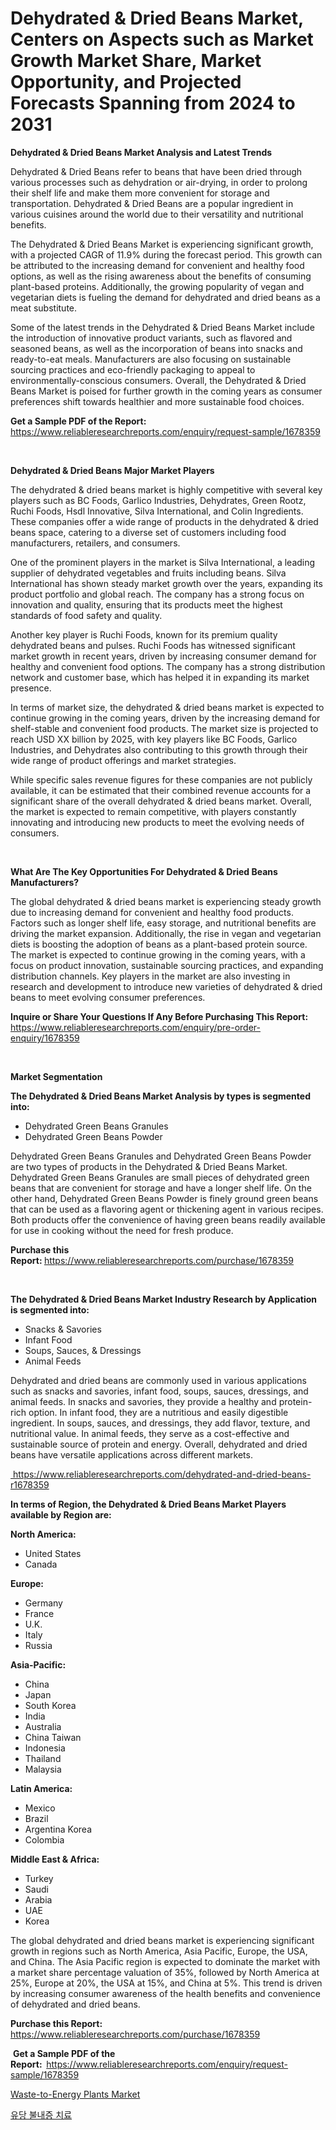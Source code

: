 <p><h1>Dehydrated & Dried Beans Market, Centers on Aspects such as Market Growth Market Share, Market Opportunity, and Projected Forecasts Spanning from 2024 to 2031</h1></p><p><strong>Dehydrated & Dried Beans Market Analysis and Latest Trends</strong></p>
<p><p>Dehydrated & Dried Beans refer to beans that have been dried through various processes such as dehydration or air-drying, in order to prolong their shelf life and make them more convenient for storage and transportation. Dehydrated & Dried Beans are a popular ingredient in various cuisines around the world due to their versatility and nutritional benefits.</p><p>The Dehydrated & Dried Beans Market is experiencing significant growth, with a projected CAGR of 11.9% during the forecast period. This growth can be attributed to the increasing demand for convenient and healthy food options, as well as the rising awareness about the benefits of consuming plant-based proteins. Additionally, the growing popularity of vegan and vegetarian diets is fueling the demand for dehydrated and dried beans as a meat substitute.</p><p>Some of the latest trends in the Dehydrated & Dried Beans Market include the introduction of innovative product variants, such as flavored and seasoned beans, as well as the incorporation of beans into snacks and ready-to-eat meals. Manufacturers are also focusing on sustainable sourcing practices and eco-friendly packaging to appeal to environmentally-conscious consumers. Overall, the Dehydrated & Dried Beans Market is poised for further growth in the coming years as consumer preferences shift towards healthier and more sustainable food choices.</p></p>
<p><strong>Get a Sample PDF of the Report:&nbsp;</strong> <a href="https://www.reliableresearchreports.com/enquiry/request-sample/1678359">https://www.reliableresearchreports.com/enquiry/request-sample/1678359</a></p>
<p>&nbsp;</p>
<p><strong>Dehydrated & Dried Beans Major Market Players</strong></p>
<p><p>The dehydrated & dried beans market is highly competitive with several key players such as BC Foods, Garlico Industries, Dehydrates, Green Rootz, Ruchi Foods, Hsdl Innovative, Silva International, and Colin Ingredients. These companies offer a wide range of products in the dehydrated & dried beans space, catering to a diverse set of customers including food manufacturers, retailers, and consumers.</p><p>One of the prominent players in the market is Silva International, a leading supplier of dehydrated vegetables and fruits including beans. Silva International has shown steady market growth over the years, expanding its product portfolio and global reach. The company has a strong focus on innovation and quality, ensuring that its products meet the highest standards of food safety and quality.</p><p>Another key player is Ruchi Foods, known for its premium quality dehydrated beans and pulses. Ruchi Foods has witnessed significant market growth in recent years, driven by increasing consumer demand for healthy and convenient food options. The company has a strong distribution network and customer base, which has helped it in expanding its market presence.</p><p>In terms of market size, the dehydrated & dried beans market is expected to continue growing in the coming years, driven by the increasing demand for shelf-stable and convenient food products. The market size is projected to reach USD XX billion by 2025, with key players like BC Foods, Garlico Industries, and Dehydrates also contributing to this growth through their wide range of product offerings and market strategies.</p><p>While specific sales revenue figures for these companies are not publicly available, it can be estimated that their combined revenue accounts for a significant share of the overall dehydrated & dried beans market. Overall, the market is expected to remain competitive, with players constantly innovating and introducing new products to meet the evolving needs of consumers.</p></p>
<p>&nbsp;</p>
<p><strong>What Are The Key Opportunities For Dehydrated & Dried Beans Manufacturers?</strong></p>
<p><p>The global dehydrated & dried beans market is experiencing steady growth due to increasing demand for convenient and healthy food products. Factors such as longer shelf life, easy storage, and nutritional benefits are driving the market expansion. Additionally, the rise in vegan and vegetarian diets is boosting the adoption of beans as a plant-based protein source. The market is expected to continue growing in the coming years, with a focus on product innovation, sustainable sourcing practices, and expanding distribution channels. Key players in the market are also investing in research and development to introduce new varieties of dehydrated & dried beans to meet evolving consumer preferences.</p></p>
<p><strong>Inquire or Share Your Questions If Any Before Purchasing This Report:</strong> <a href="https://www.reliableresearchreports.com/enquiry/pre-order-enquiry/1678359">https://www.reliableresearchreports.com/enquiry/pre-order-enquiry/1678359</a></p>
<p>&nbsp;</p>
<p><strong>Market Segmentation</strong></p>
<p><strong>The Dehydrated & Dried Beans Market Analysis by types is segmented into:</strong></p>
<p><ul><li>Dehydrated Green Beans Granules</li><li>Dehydrated Green Beans Powder</li></ul></p>
<p><p>Dehydrated Green Beans Granules and Dehydrated Green Beans Powder are two types of products in the Dehydrated & Dried Beans Market. Dehydrated Green Beans Granules are small pieces of dehydrated green beans that are convenient for storage and have a longer shelf life. On the other hand, Dehydrated Green Beans Powder is finely ground green beans that can be used as a flavoring agent or thickening agent in various recipes. Both products offer the convenience of having green beans readily available for use in cooking without the need for fresh produce.</p></p>
<p><strong>Purchase this Report:&nbsp;</strong><a href="https://www.reliableresearchreports.com/purchase/1678359">https://www.reliableresearchreports.com/purchase/1678359</a></p>
<p>&nbsp;</p>
<p><strong>The Dehydrated & Dried Beans Market Industry Research by Application is segmented into:</strong></p>
<p><ul><li>Snacks & Savories</li><li>Infant Food</li><li>Soups, Sauces, & Dressings</li><li>Animal Feeds</li></ul></p>
<p><p>Dehydrated and dried beans are commonly used in various applications such as snacks and savories, infant food, soups, sauces, dressings, and animal feeds. In snacks and savories, they provide a healthy and protein-rich option. In infant food, they are a nutritious and easily digestible ingredient. In soups, sauces, and dressings, they add flavor, texture, and nutritional value. In animal feeds, they serve as a cost-effective and sustainable source of protein and energy. Overall, dehydrated and dried beans have versatile applications across different markets.</p></p>
<p><a href="https://www.reliableresearchreports.com/dehydrated-and-dried-beans-r1678359">&nbsp;https://www.reliableresearchreports.com/dehydrated-and-dried-beans-r1678359</a></p>
<p><strong>In terms of Region, the Dehydrated & Dried Beans Market Players available by Region are:</strong></p>
<p>
    <p> <strong> North America: </strong>
        <ul>
            <li>United States</li>
            <li>Canada</li>
        </ul>
        </p> 
    <p> <strong> Europe: </strong>
        <ul>
            <li>Germany</li>
            <li>France</li>
            <li>U.K.</li>
            <li>Italy</li>
            <li>Russia</li>
        </ul>
        </p> 
    <p> <strong> Asia-Pacific: </strong>
        <ul>
            <li>China</li>
            <li>Japan</li>
            <li>South Korea</li>
            <li>India</li>
            <li>Australia</li>
            <li>China Taiwan</li>
            <li>Indonesia</li>
            <li>Thailand</li>
            <li>Malaysia</li>
        </ul>
        </p> 
    <p> <strong> Latin America: </strong>
        <ul>
            <li>Mexico</li>
            <li>Brazil</li>
            <li>Argentina Korea</li>
            <li>Colombia</li>
        </ul>
        </p> 
    <p> <strong> Middle East & Africa: </strong>
        <ul>
            <li>Turkey</li>
            <li>Saudi</li>
            <li>Arabia</li>
            <li>UAE</li>
            <li>Korea</li>
        </ul>
    </p>
    </p>
<p><p>The global dehydrated and dried beans market is experiencing significant growth in regions such as North America, Asia Pacific, Europe, the USA, and China. The Asia Pacific region is expected to dominate the market with a market share percentage valuation of 35%, followed by North America at 25%, Europe at 20%, the USA at 15%, and China at 5%. This trend is driven by increasing consumer awareness of the health benefits and convenience of dehydrated and dried beans.</p></p>
<p><strong>Purchase this Report: </strong><a href="https://www.reliableresearchreports.com/purchase/1678359">https://www.reliableresearchreports.com/purchase/1678359</a></p>
<p>&nbsp;<strong>Get a Sample PDF of the Report:&nbsp;&nbsp;</strong><a href="https://www.reliableresearchreports.com/enquiry/request-sample/1678359">https://www.reliableresearchreports.com/enquiry/request-sample/1678359</a></p>
<p><strong></strong></p>
<p><p><a href="https://github.com/dylanMarshall42/Market-Research-Report-List-1/blob/main/waste-to-energy-plants-market.md">Waste-to-Energy Plants Market</a></p><p><a href="https://github.com/vss5505pa7z1p/Market-Research-Report-List-3/blob/main/4933155185386.md">유당 불내증 치료</a></p></p>